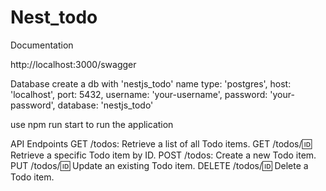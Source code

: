 # Nest_todo
Documentation

http://localhost:3000/swagger

Database 
create a db with  'nestjs_todo' name 
  type: 'postgres',
  host: 'localhost',
  port: 5432,
  username: 'your-username',
  password: 'your-password',
  database: 'nestjs_todo'

use npm run start to run the application

API Endpoints
GET /todos: Retrieve a list of all Todo items.
GET /todos/:id: Retrieve a specific Todo item by ID.
POST /todos: Create a new Todo item.
PUT /todos/:id: Update an existing Todo item.
DELETE /todos/:id: Delete a Todo item.
